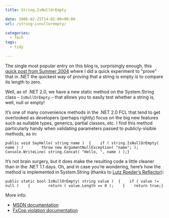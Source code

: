 ```yaml
---
title: String.IsNullOrEmpty

date: 2006-02-25T14:02:00+00:00
url: /string-isnullorempty/

categories:
  - Tech
tags:
  - tidy

---
```

<!--kg-card-begin: html-->

The single most popular entry on this blog is, surprisingly enough, this [quick post from Summer 2004][1] where I did a quick experiment to "prove" that in .NET the quickest way of proving that a string is empty is to compare its length to zero.

Well, as of .NET 2.0, we have a new static method on the System.String class &#8211; `IsNullOrEmpty` &#8211; that allows you to easily test whether a string is, well, null or empty!

It’s one of many convenience methods in the .NET 2.0 FCL that tend to get overlooked as developers (perhaps rightly) focus on the big new features such as nullable types, generics, partial classes, etc. I find this method particularly handy when validating parameters passed to publicly-visible methods, as in:

    public void SayHello( string name )  {    if ( string.IsNullOrEmpty( name ) )        throw new ArgumentNullException( "name"; );    Console.WriteLine( string.Concat( "Hello, ", name ) );}

It’s not brain surgery, but it does make the resulting code a little cleaner than in the .NET 1.1 days. Oh, and in case you’re wondering, here’s how the method is implemented in System.String (thanks to [Lutz Roeder’s Reflector][2]):

    public static bool IsNullOrEmpty( string value )  {    if ( value != null )    {        return ( value.Length == 0 );    }    return true;}

More info:

  * [MSDN documentation][3]
  * [FxCop violation documentation][4]

<!--kg-card-end: html-->

 [1]: https://blog.iannelson.uk/is-my-string-empty-some-c-performance-metrics/
 [2]: http://www.aisto.com/roeder/dotnet
 [3]: http://msdn2.microsoft.com/en-us/library/490acw3e%28vs.80%29.aspx
 [4]: http://www.gotdotnet.com/team/fxcop/Docs/Rules/Performance/TestForEmptyStringsUsingStringLength.html